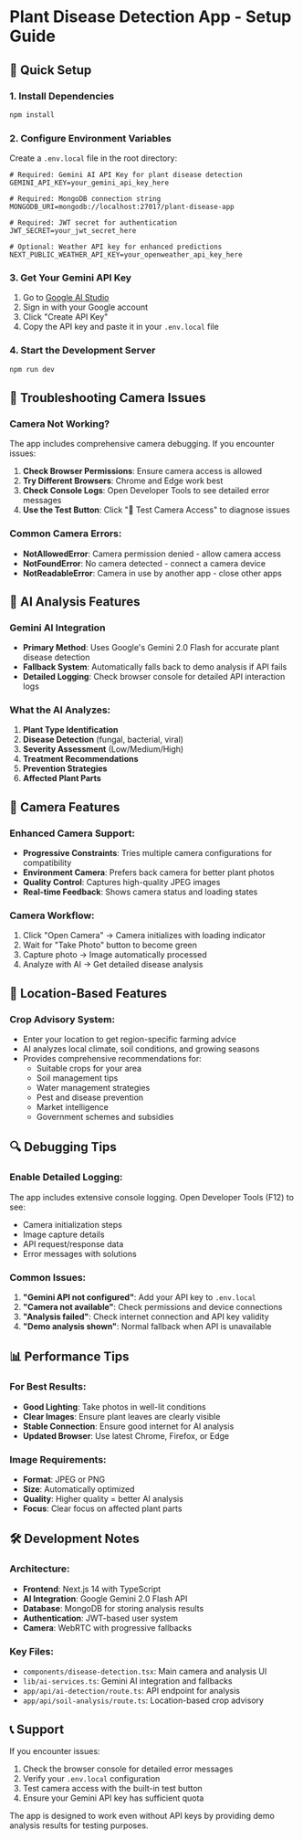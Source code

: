 # Plant Disease Detection App - Setup Guide

## 🚀 Quick Setup

### 1. Install Dependencies
```bash
npm install
```

### 2. Configure Environment Variables
Create a `.env.local` file in the root directory:

```env
# Required: Gemini AI API Key for plant disease detection
GEMINI_API_KEY=your_gemini_api_key_here

# Required: MongoDB connection string
MONGODB_URI=mongodb://localhost:27017/plant-disease-app

# Required: JWT secret for authentication
JWT_SECRET=your_jwt_secret_here

# Optional: Weather API key for enhanced predictions
NEXT_PUBLIC_WEATHER_API_KEY=your_openweather_api_key_here
```

### 3. Get Your Gemini API Key
1. Go to [Google AI Studio](https://makersuite.google.com/app/apikey)
2. Sign in with your Google account
3. Click "Create API Key"
4. Copy the API key and paste it in your `.env.local` file

### 4. Start the Development Server
```bash
npm run dev
```

## 🔧 Troubleshooting Camera Issues

### Camera Not Working?
The app includes comprehensive camera debugging. If you encounter issues:

1. **Check Browser Permissions**: Ensure camera access is allowed
2. **Try Different Browsers**: Chrome and Edge work best
3. **Check Console Logs**: Open Developer Tools to see detailed error messages
4. **Use the Test Button**: Click "🧪 Test Camera Access" to diagnose issues

### Common Camera Errors:
- **NotAllowedError**: Camera permission denied - allow camera access
- **NotFoundError**: No camera detected - connect a camera device
- **NotReadableError**: Camera in use by another app - close other apps

## 🤖 AI Analysis Features

### Gemini AI Integration
- **Primary Method**: Uses Google's Gemini 2.0 Flash for accurate plant disease detection
- **Fallback System**: Automatically falls back to demo analysis if API fails
- **Detailed Logging**: Check browser console for detailed API interaction logs

### What the AI Analyzes:
1. **Plant Type Identification**
2. **Disease Detection** (fungal, bacterial, viral)
3. **Severity Assessment** (Low/Medium/High)
4. **Treatment Recommendations**
5. **Prevention Strategies**
6. **Affected Plant Parts**

## 📱 Camera Features

### Enhanced Camera Support:
- **Progressive Constraints**: Tries multiple camera configurations for compatibility
- **Environment Camera**: Prefers back camera for better plant photos
- **Quality Control**: Captures high-quality JPEG images
- **Real-time Feedback**: Shows camera status and loading states

### Camera Workflow:
1. Click "Open Camera" → Camera initializes with loading indicator
2. Wait for "Take Photo" button to become green
3. Capture photo → Image automatically processed
4. Analyze with AI → Get detailed disease analysis

## 🌾 Location-Based Features

### Crop Advisory System:
- Enter your location to get region-specific farming advice
- AI analyzes local climate, soil conditions, and growing seasons
- Provides comprehensive recommendations for:
  - Suitable crops for your area
  - Soil management tips
  - Water management strategies
  - Pest and disease prevention
  - Market intelligence
  - Government schemes and subsidies

## 🔍 Debugging Tips

### Enable Detailed Logging:
The app includes extensive console logging. Open Developer Tools (F12) to see:
- Camera initialization steps
- Image capture details
- API request/response data
- Error messages with solutions

### Common Issues:
1. **"Gemini API not configured"**: Add your API key to `.env.local`
2. **"Camera not available"**: Check permissions and device connections
3. **"Analysis failed"**: Check internet connection and API key validity
4. **"Demo analysis shown"**: Normal fallback when API is unavailable

## 📊 Performance Tips

### For Best Results:
- **Good Lighting**: Take photos in well-lit conditions
- **Clear Images**: Ensure plant leaves are clearly visible
- **Stable Connection**: Ensure good internet for AI analysis
- **Updated Browser**: Use latest Chrome, Firefox, or Edge

### Image Requirements:
- **Format**: JPEG or PNG
- **Size**: Automatically optimized
- **Quality**: Higher quality = better AI analysis
- **Focus**: Clear focus on affected plant parts

## 🛠️ Development Notes

### Architecture:
- **Frontend**: Next.js 14 with TypeScript
- **AI Integration**: Google Gemini 2.0 Flash API
- **Database**: MongoDB for storing analysis results
- **Authentication**: JWT-based user system
- **Camera**: WebRTC with progressive fallbacks

### Key Files:
- `components/disease-detection.tsx`: Main camera and analysis UI
- `lib/ai-services.ts`: Gemini AI integration and fallbacks
- `app/api/ai-detection/route.ts`: API endpoint for analysis
- `app/api/soil-analysis/route.ts`: Location-based crop advisory

## 📞 Support

If you encounter issues:
1. Check the browser console for detailed error messages
2. Verify your `.env.local` configuration
3. Test camera access with the built-in test button
4. Ensure your Gemini API key has sufficient quota

The app is designed to work even without API keys by providing demo analysis results for testing purposes.
